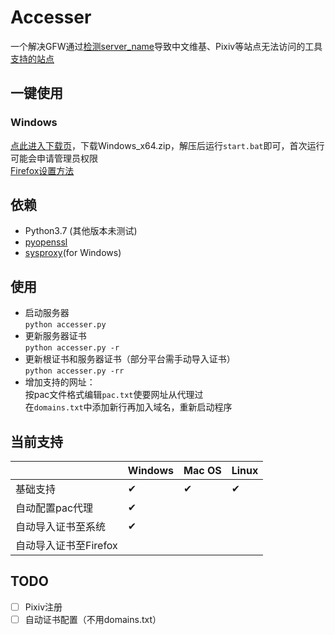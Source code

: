 # Accesser
一个解决GFW通过[检测server_name](https://github.com/googlehosts/hosts/issues/87)导致中文维基、Pixiv等站点无法访问的工具  
[支持的站点](https://github.com/URenko/Accesser/wiki/目前支持的站点)

## 一键使用
### Windows
[点此进入下载页](https://github.com/URenko/Accesser/releases/latest)，下载Windows_x64.zip，解压后运行`start.bat`即可，首次运行可能会申请管理员权限  
[Firefox设置方法](https://github.com/URenko/Accesser/wiki/Firefox设置方法)

## 依赖
- Python3.7 (其他版本未测试)
- [pyopenssl](https://pyopenssl.org/)
- [sysproxy](https://github.com/Noisyfox/sysproxy)(for Windows)

## 使用
- 启动服务器  
`python accesser.py`
- 更新服务器证书  
`python accesser.py -r`
- 更新根证书和服务器证书（部分平台需手动导入证书）  
`python accesser.py -rr`
- 增加支持的网址：  
按pac文件格式编辑`pac.txt`使要网址从代理过  
在`domains.txt`中添加新行再加入域名，重新启动程序

## 当前支持
|                   |Windows|Mac OS|Linux|
|-------------------|-------|------|-----|
|基础支持            |  ✔  |  ✔  | ✔ |
|自动配置pac代理      |  ✔  |      |     |
|自动导入证书至系统   |  ✔  |      |     |
|自动导入证书至Firefox|      |      |     |

## TODO
- [ ] Pixiv注册  
- [ ] 自动证书配置（不用domains.txt）